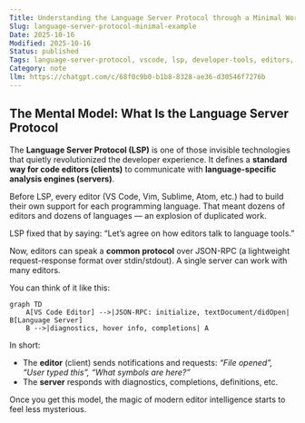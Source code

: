 ```yaml
---
Title: Understanding the Language Server Protocol through a Minimal Working Example
Slug: language-server-protocol-minimal-example
Date: 2025-10-16
Modified: 2025-10-16
Status: published
Tags: language-server-protocol, vscode, lsp, developer-tools, editors, programming
Category: note
llm: https://chatgpt.com/c/68f0c9b0-b1b8-8328-ae36-d30546f7276b
---
```


## The Mental Model: What Is the Language Server Protocol

The **Language Server Protocol (LSP)** is one of those invisible technologies that quietly revolutionized the developer experience. It defines a **standard way for code editors (clients)** to communicate with **language-specific analysis engines (servers)**.  

Before LSP, every editor (VS Code, Vim, Sublime, Atom, etc.) had to build their own support for each programming language. That meant dozens of editors and dozens of languages — an explosion of duplicated work.  

LSP fixed that by saying: “Let’s agree on how editors talk to language tools.”  

Now, editors can speak a **common protocol** over JSON-RPC (a lightweight request-response format over stdin/stdout). A single server can work with many editors.

You can think of it like this:

```mermaid
graph TD
    A[VS Code Editor] -->|JSON-RPC: initialize, textDocument/didOpen| B[Language Server]
    B -->|diagnostics, hover info, completions| A
````

In short:

- The **editor** (client) sends notifications and requests: _“File opened”, “User typed this”, “What symbols are here?”_
- The **server** responds with diagnostics, completions, definitions, etc.

Once you get this model, the magic of modern editor intelligence starts to feel less mysterious.